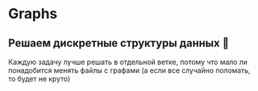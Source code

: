 # Graphs

## Решаем дискретные структуры данных :metal:

Каждую задачу лучше решать в отдельной ветке, потому что мало ли понадобится менять файлы с графами (а если все случайно поломать, то будет не круто)
